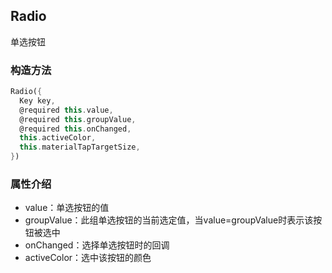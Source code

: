 ## **Radio**

>
单选按钮

### 构造方法
``` dart
Radio({
  Key key,
  @required this.value,
  @required this.groupValue,
  @required this.onChanged,
  this.activeColor,
  this.materialTapTargetSize,
}) 
```

### 属性介绍
* value：单选按钮的值
* groupValue：此组单选按钮的当前选定值，当value=groupValue时表示该按钮被选中
* onChanged：选择单选按钮时的回调
* activeColor：选中该按钮的颜色